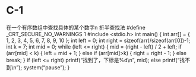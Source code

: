 # C-1
在一个有序数组中查找具体的某个数字n
折半查找法
#define _CRT_SECURE_NO_WARNINGS 1
#include <stdio.h>
int main()
{
int arr[] = { 1, 2, 3, 4, 5, 6, 7, 8, 9, 10 };
int left = 0;
int right = sizeof(arr)/sizeof(arr[0])-1;
int k = 7;
int mid = 0;
while (left <= right)
{
mid = (right - left) / 2 + left;
if (arr[mid] < k)
{
left = mid + 1;
}
else
if (arr[mid]>k)
{
right = right - 1;
}
else
break;
}
if (left <= right)
printf(“找到了，下标是%d\n”, mid);
else
printf(“找不到\n”);
system(“pause”);
}
